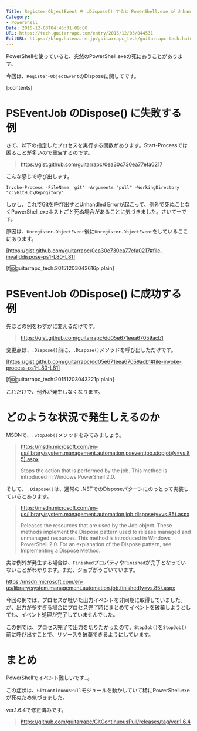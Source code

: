 ```yaml
---
Title: Register-ObjectEvent を .Dispose() すると PowerShell.exe が Unhandled Error で終了するのを回避する
Category:
- PowerShell
Date: 2015-12-03T04:45:31+09:00
URL: https://tech.guitarrapc.com/entry/2015/12/03/044531
EditURL: https://blog.hatena.ne.jp/guitarrapc_tech/guitarrapc-tech.hatenablog.com/atom/entry/6653586347147251978
---
```


PowerShellを使っていると、突然のPowerShell.exeの死にあうことがあります。

今回は、`Register-ObjectEvent`のDisposeに関してです。

[:contents]

# PSEventJob のDispose() に失敗する例

さて、以下の指定したプロセスを実行する関数があります。Start-Processでは困ることが多いので重宝するのです。

> https://gist.github.com/guitarrapc/0ea30c730ea77efa0217

こんな感じで呼び出します。

```
Invoke-Process -FileName 'git' -Arguments "pull" -WorkingDirectory "c:\GitHub\Repogitory"
```

しかし、これでGitを呼び出すとUnhandled Errorが起こって、例外で死ぬことなくPowerShell.exeホストごと死ぬ場合があることに気づきました。さいてーです。

原因は、`Unregister-ObjectEvent`後に`Unregister-ObjectEvent`をしているここにあります。

[https://gist.github.com/guitarrapc/0ea30c730ea77efa0217#file-invaliddispose-ps1-L80-L81]

[f:id:guitarrapc_tech:20151203042616p:plain]

# PSEventJob のDispose() に成功する例

先ほどの例をわずかに変えるだけです。

> https://gist.github.com/guitarrapc/dd05e671eea67059acb1

変更点は、`.Dispose()`前に、`.Dispose()`メソッドを呼び出しただけです。

[https://gist.github.com/guitarrapc/dd05e671eea67059acb1#file-invoke-process-ps1-L80-L81]

[f:id:guitarrapc_tech:20151203043221p:plain]

これだけで、例外が発生しなくなります。

# どのような状況で発生しえるのか

MSDNで、`.StopJob()`メソッドをみてみましょう。

> https://msdn.microsoft.com/en-us/library/system.management.automation.pseventjob.stopjob(v=vs.85).aspx
>
> Stops the action that is performed by the job. This method is introduced in Windows PowerShell 2.0.

そして、 `.Dispose()`は、通常の .NETでのDisposeパターンにのっとって実装しているとあります。

> https://msdn.microsoft.com/en-us/library/system.management.automation.job.dispose(v=vs.85).aspx
>
> Releases the resources that are used by the Job object. These methods implement the Dispose pattern used to release managed and unmanaged resources. This method is introduced in Windows PowerShell 2.0.
For an explanation of the Dispose pattern, see Implementing a Dispose Method.

実は例外が発生する場合は、`Finished`プロパティや`Finished`が完了となっていないことがわかります。まだ、ジョブがうごいています。

https://msdn.microsoft.com/en-us/library/system.management.automation.job.finished(v=vs.85).aspx

今回の例では、プロセスが吐いた出力イベントを非同期に取得していました。が、出力が多すぎる場合にプロセス完了時にまとめてイベントを破棄しようとしても、イベント処理が完了していませんでした。

この例では、プロセス完了で出力を切りたかったので、`StopJob()`を`StopJob()`前に呼び出すことで、リソースを破棄できるようにしています。

# まとめ

PowerShellでイベント難しいです..。

この症状は、`GitContinuousPull`モジュールを動かしていて稀にPowerShell.exeが死ぬため気づきました。

ver.1.6.4で修正済みです。

> https://github.com/guitarrapc/GitContinuousPull/releases/tag/ver.1.6.4
